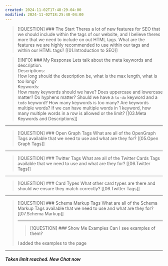 ```yaml
---
created: 2024-11-02T17:48:29-04:00
modified: 2024-11-02T18:25:48-04:00
---
```


> [!QUESTION] ### The Start
> Theres a lot of new features for SEO that we should include within the tags of our website, and I believe theres more that we need to include on out HTML tags. What are the features we are highly recommended to use within our tags and within our HTML tags?
> [[01.Introduction to SEO]]

> [!INFO] ### My Response
> Lets talk about the meta keywords and description.  
> Descriptions:  
> How long should the description be, what is the max length, what is too long?  
> Keywords:  
> How many keywords should we have? Does uppercase and lowercase matter? Do hyphens matter? Should we have a `to-do` keyword and a `todo` keyword? How many keywords is too many? Are keywords multiple words? If we can have multiple words in 1 keyword, how many multiple words in a row is allowed or the limit?
> [[03.Meta Keywords and Descriptions]]

---

> [!QUESTION] ### Open Graph Tags
> What are all of the OpenGraph Tags available that we need to use and what are they for?
> [[05.Open Graph Tags]]

---

> [!QUESTION] ### Twitter Tags
> What are all of the Twitter Cards Tags available that we need to use and what are they for?
> [[06.Twitter Tags]]

---

> [!QUESTION] ### Card Types
> What other card types are there and should we ensure they match correctly?
> [[06.Twitter Tags]]

---

> [!QUESTION] ### Schema Markup Tags
> What are all of the Schema Markup Tags available that we need to use and what are they for?
> [[07.Schema Markup]]
>
> ---
>
> > [!QUESTION] ### Show Me Examples
> > Can I see examples of them?
>
> I added the examples to the page

---

##### Token limit reached. New Chat now
